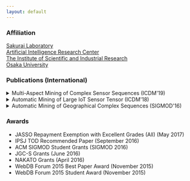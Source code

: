 ```yaml
---
layout: default
---
```


### Affiliation
[Sakurai Laboratory](https://www.dm.sanken.osaka-u.ac.jp)  
[Artificial Intelligence Research Center](https://www.sanken.osaka-u.ac.jp/organization/ai_center/)  
[The Institute of Scientific and Industrial Research](https://www.sanken.osaka-u.ac.jp/en/)  
[Osaka University](https://www.osaka-u.ac.jp/en/index.html)  

### Publications (International)
<details>
<summary>Multi-Aspect Mining of Complex Sensor Sequences (ICDM'19)</summary>
Takato Honda, Yasuko Matsubara, Ryo Neyama, Mutsumi Abe, Yasushi Sakurai: <u>``Multi-Aspect Mining of Complex Sensor Sequences”</u>, IEEE International Conference on Data Mining (ICDM), Beijing, China, November 8-11, 2019 (Full paper) (Acceptance ratio 9.1%) (to appear).
</details>
<details>
<summary>Automatic Mining of Large IoT Sensor Tensor (ICDM'18)</summary>
Takato Honda, Yasuko Matsubara, Yasushi Sakurai: <u>``Automatic Mining of Large IoT Sensor Tensor"</u>, IEEE International Conference on Data Mining (ICDM) Ph.D. Forum, Singapore, November 17-20, 2018.
</details>
<details>
<summary>Automatic Mining of Geographical Complex Sequences (SIGMOD'16)</summary>
Takato Honda: <u>``TrailMarker: Automatic Mining of Geographical Complex Sequences"</u>, ACM SIGMOD International Conference on Management of Data (SIGMOD), Ph.D. Symposium, San Francisco, USA, June 2016.
</details>  

### Awards
*   JASSO Repayment Exemption with Excellent Grades (All) (May 2017)
*   IPSJ TOD Recommended Paper (September 2016)
*   ACM SIGMOD Student Grants (SIGMOD 2016)
*   JGC-S Grants (June 2016)
*   NAKATO Grants (April 2016)
*   WebDB Forum 2015 Best Paper Award (November 2015)
*   WebDB Forum 2015 Student Award (November 2015)